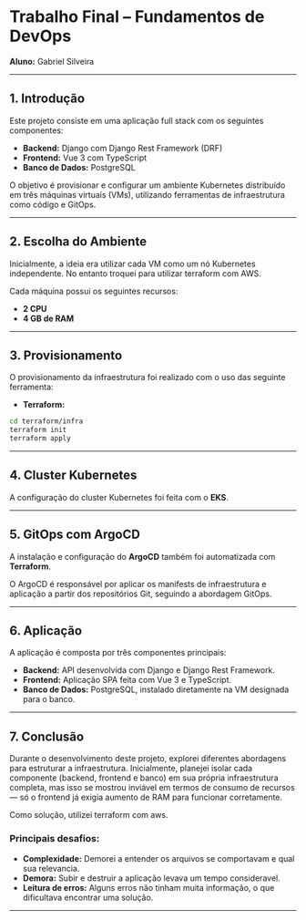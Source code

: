 # Trabalho Final – Fundamentos de DevOps  
**Aluno:** Gabriel Silveira

---

## 1. Introdução

Este projeto consiste em uma aplicação full stack com os seguintes componentes:

- **Backend:** Django com Django Rest Framework (DRF)  
- **Frontend:** Vue 3 com TypeScript  
- **Banco de Dados:** PostgreSQL

O objetivo é provisionar e configurar um ambiente Kubernetes distribuído em três máquinas virtuais (VMs), utilizando ferramentas de infraestrutura como código e GitOps.

---

## 2. Escolha do Ambiente

Inicialmente, a ideia era utilizar cada VM como um nó Kubernetes independente. No entanto troquei para utilizar terraform com AWS. 

Cada máquina possui os seguintes recursos:

- **2 CPU**
- **4 GB de RAM**

---

## 3. Provisionamento

O provisionamento da infraestrutura foi realizado com o uso das seguinte ferramenta:

- **Terraform:**
```bash
cd terraform/infra
terraform init
terraform apply
```

---

## 4. Cluster Kubernetes

A configuração do cluster Kubernetes foi feita com o **EKS**.

---

## 5. GitOps com ArgoCD

A instalação e configuração do **ArgoCD** também foi automatizada com **Terraform**.

O ArgoCD é responsável por aplicar os manifests de infraestrutura e aplicação a partir dos repositórios Git, seguindo a abordagem GitOps.

---

## 6. Aplicação

A aplicação é composta por três componentes principais:

- **Backend:** API desenvolvida com Django e Django Rest Framework.  
- **Frontend:** Aplicação SPA feita com Vue 3 e TypeScript.  
- **Banco de Dados:** PostgreSQL, instalado diretamente na VM designada para o banco.

---

## 7. Conclusão

Durante o desenvolvimento deste projeto, explorei diferentes abordagens para estruturar a infraestrutura. Inicialmente, planejei isolar cada componente (backend, frontend e banco) em sua própria infraestrutura completa, mas isso se mostrou inviável em termos de consumo de recursos — só o frontend já exigia aumento de RAM para funcionar corretamente.

Como solução, utilizei terraform com aws.

### Principais desafios:

- **Complexidade:** Demorei a entender os arquivos se comportavam e qual sua relevancia.
- **Demora:** Subir e destruir a aplicação levava um tempo consideravel.
- **Leitura de erros:** Alguns erros não tinham muita informação, o que dificultava encontrar uma solução.

---

